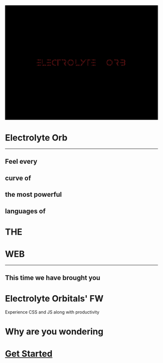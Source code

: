 ![preview](assets/preview.jpg)
# Electrolyte Orb
---
## Feel every
## curve of
## the most powerful
## languages of 
# THE
# WEB
---
## This time we have brought you
# Electrolyte Orbitals' FW

Experience CSS and JS along with productivity

# Why are you wondering
# [Get Started](https://electrolyte-orb.github.io/)